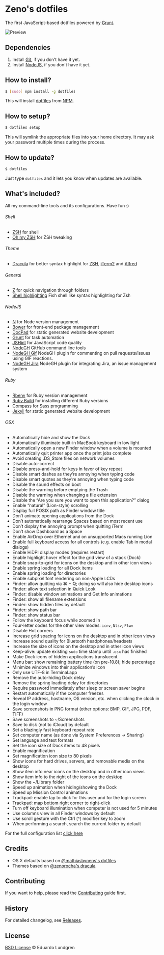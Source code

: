 # Zeno's dotfiles

The first JavaScript-based dotfiles powered by [Grunt](http://gruntjs.com/).

![Preview](http://f.cl.ly/items/423c1j0C0r0x1c0C033f/dotfiles.png)

## Dependencies

1. Install [Git](http://git-scm.com), if you don't have it yet.
2. Install [NodeJS](http://nodejs.org/download/), if you don't have it yet.

## How to install?

```sh
$ [sudo] npm install -g dotfiles
```

This will install [dotfiles](http://npmjs.org/dotfiles) from [NPM](http://npmjs.org).

## How to setup?

```sh
$ dotfiles setup
```

This will symlink the appropriate files into your home directory. It may ask your password multiple times during the process.

## How to update?

```sh
$ dotfiles
```

Just type `dotfiles` and it lets you know when updates are available.

## What's included?

All my command-line tools and its configurations. Have fun :)

###### Shell

* [ZSH](http://www.zsh.org/) for shell
* [Oh my ZSH](https://github.com/robbyrussell/oh-my-zsh) for ZSH tweaking

###### Theme

* [Dracula](https://github.com/zenorocha/dracula-theme) for better syntax highlight for [ZSH](http://www.zsh.org/), [iTerm2](http://www.iterm2.com/) and [Alfred](http://www.alfredapp.com/)

###### General

* [Z](https://github.com/rupa/z/) for quick navigation through folders
* [Shell highlighting](https://github.com/zsh-users/zsh-syntax-highlighting) Fish shell like syntax highlighting for Zsh

###### NodeJS

* [N](https://github.com/visionmedia/n) for Node version management
* [Bower](http://bower.io/) for front-end package management
* [DocPad](http://docpad.org/) for static generated website development
* [Grunt](http://gruntjs.com/) for task automation
* [JSHint](http://www.jshint.com/) for JavaScript code quality
* [NodeGH](http://www.nodegh.io/) GitHub command line tools
* [NodeGH Gif](https://github.com/node-gh/gh-gif) NodeGH plugin for commenting on pull requests/issues using GIF reactions.
* [NodeGH Jira](https://github.com/node-gh/gh-jira) NodeGH plugin for integrating Jira, an issue management system

###### Ruby

* [Rbenv](https://github.com/sstephenson/rbenv) for Ruby version management
* [Ruby Build](https://github.com/sstephenson/ruby-build) for installing different Ruby versions
* [Compass](http://compass-style.org/) for Sass programming
* [Jekyll](http://jekyllrb.com/) for static generated website development

###### OSX

* Automatically hide and show the Dock
* Automatically illuminate built-in MacBook keyboard in low light
* Automatically open a new Finder window when a volume is mounted
* Automatically quit printer app once the print jobs complete
* Avoid creating .DS_Store files on network volumes
* Disable auto-correct
* Disable press-and-hold for keys in favor of key repeat
* Disable smart dashes as they’re annoying when typing code
* Disable smart quotes as they’re annoying when typing code
* Disable the sound effects on boot
* Disable the warning before emptying the Trash
* Disable the warning when changing a file extension
* Disable the “Are you sure you want to open this application?” dialog
* Enable “natural” (Lion-style) scrolling
* Display full POSIX path as Finder window title
* Don’t animate opening applications from the Dock
* Don’t automatically rearrange Spaces based on most recent use
* Don’t display the annoying prompt when quitting iTerm
* Don’t show Dashboard as a Space
* Enable AirDrop over Ethernet and on unsupported Macs running Lion
* Enable full keyboard access for all controls (e.g. enable Tab in modal dialogs)
* Enable HiDPI display modes (requires restart)
* Enable highlight hover effect for the grid view of a stack (Dock)
* Enable snap-to-grid for icons on the desktop and in other icon views
* Enable spring loading for all Dock items
* Enable spring loading for directories
* Enable subpixel font rendering on non-Apple LCDs
* Finder: allow quitting via ⌘ + Q; doing so will also hide desktop icons
* Finder: allow text selection in Quick Look
* Finder: disable window animations and Get Info animations
* Finder: show all filename extensions
* Finder: show hidden files by default
* Finder: show path bar
* Finder: show status bar
* Follow the keyboard focus while zoomed in
* Four-letter codes for the other view modes: `icnv`, `Nlsv`, `Flwv`
* Disable Hot corners
* Increase grid spacing for icons on the desktop and in other icon views
* Increase sound quality for Bluetooth headphones/headsets
* Increase the size of icons on the desktop and in other icon views
* Keep-alive: update existing `sudo` time stamp until `.osx` has finished
* Make Dock icons of hidden applications translucent
* Menu bar: show remaining battery time (on pre-10.8); hide percentage
* Minimize windows into their application’s icon
* Only use UTF-8 in Terminal.app
* Remove the auto-hiding Dock delay
* Remove the spring loading delay for directories
* Require password immediately after sleep or screen saver begins
* Restart automatically if the computer freezes
* Reveal IP address, hostname, OS version, etc. when clicking the clock in the login window
* Save screenshots in PNG format (other options: BMP, GIF, JPG, PDF, TIFF)
* Save screenshots to ~/Screenshots
* Save to disk (not to iCloud) by default
* Set a blazingly fast keyboard repeat rate
* Set computer name (as done via System Preferences → Sharing)
* Set language and text formats
* Set the icon size of Dock items to 48 pixels
* Enable magnification
* Set magnification icon size to 80 pixels
* Show icons for hard drives, servers, and removable media on the desktop
* Show item info near icons on the desktop and in other icon views
* Show item info to the right of the icons on the desktop
* Show the ~/Library folder
* Speed up animation when hiding/showing the Dock
* Speed up Mission Control animations
* Trackpad: enable tap to click for this user and for the login screen
* Trackpad: map bottom right corner to right-click
* Turn off keyboard illumination when computer is not used for 5 minutes
* Use columns view in all Finder windows by default
* Use scroll gesture with the Ctrl (^) modifier key to zoom
* When performing a search, search the current folder by default

For the full configuration list [click here](https://github.com/eduardolundgren/dotfiles/blob/master/templates/.osx)

## Credits

* OS X defaults based on [@mathiasbynens's dotfiles](https://github.com/mathiasbynens/dotfiles)
* Themes based on [@zenorocha's dracula](https://github.com/zenorocha/dracula-theme)

## Contributing

If you want to help, please read the [Contributing](https://github.com/eduardolundgren/dotfiles/blob/master/CONTRIBUTING.md) guide first.

## History

For detailed changelog, see [Releases](https://github.com/eduardolundgren/dotfiles/releases).

## License

[BSD License](https://github.com/eduardolundgren/dotfiles/blob/master/LICENSE.md) © Eduardo Lundgren